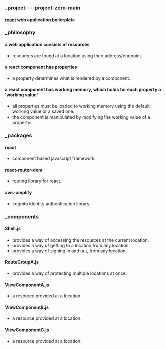 ### _project----project-zero-main
#### [react](https://reactjs.org 'react homepage') web application boilerplate  
### _philosophy  
#### a web application consists of resources  
  * resources are found at a location using their address/endpoint.
#### a react component has properties
  * a property determines what is rendered by a component.
#### a react component has working memory, which holds for each property a 'working value'
  * all properties must be loaded to working memory using the default working value or a saved one.  
  * the component is manipulated by modifying the working value of a property.
### _packages
#### react  
  * component based javascript framework.
#### react-router-dom  
  * routing library for react.
#### aws-amplify  
  * cognito identity authentication library.  
### _components   
#### Shell.js   
* provides a way of accessing the resources at the current location.
* provides a way of getting to a location from any location.
* provides a way of signing in and out, from any location.
#### RouteGroupA.js   
* provides a way of protecting multiple locations at once.
#### ViewComponentA.js  
* a resource provided at a location.
#### ViewComponentB.js  
* a resource provided at a location.
#### ViewComponentC.js
* a resource provided at a location.
